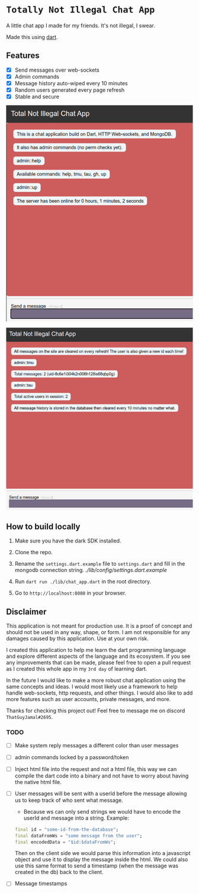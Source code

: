 # `Totally Not Illegal Chat App`

A little chat app I made for my friends. It's not illegal, I swear.

Made this using [dart](https://dart.dev).

## Features

- [x] Send messages over web-sockets
- [x] Admin commands
- [x] Message history auto-wiped every 10 minutes
- [x] Random users generated every page refresh
- [x] Stable and secure

![ExampleOne](./assets/images/tnica_1.png)

![ExampleTwo](./assets/images/tnica_2.png)

## How to build locally

1. Make sure you have the dark SDK installed.

2. Clone the repo.

3. Rename the `settings.dart.example` file to `settings.dart` and fill in the mongodb connection string.
*./lib/config/settings.dart.example*

4. Run `dart run ./lib/chat_app.dart` in the root directory.

5. Go to `http://localhost:8080` in your browser.

## Disclaimer

This application is not meant for production use. It is a proof of concept and should not be used in any way, shape, or form. I am not responsible for any damages caused by this application. Use at your own risk.

I created this application to help me learn the dart programming language and explore different aspects of the language and its ecosystem. If you see any improvements that can be made, please feel free to open a pull request as I created this whole app in my `3rd day` of learning dart.

In the future I would like to make a more robust chat application using the same concepts and ideas. I would most likely use a framework to help handle web-sockets, http requests, and other things. I would also like to add more features such as user accounts, private messages, and more. 

Thanks for checking this project out! Feel free to message me on discord `ThatGuyJamal#2695`.

### TODO

- [ ] Make system reply messages a different color than user messages
- [ ] admin commands locked by a password/token
- [ ] Inject html file into the request and not a html file, this way we can compile the dart code into a binary and not have to worry about having the native html file.
- [ ] User messages will be sent with a userId before the message allowing us to keep track of who sent what message.
    - Because ws can only send strings we would have to encode the userId and message into a string. Example: 
    ```dart
    final id = "some-id-from-the-database";
    final dataFromWs = "some message from the user";
    final encodedData = "$id:$dataFromWs";
    ```

    Then on the client side we would parse this information into a javascript object and use it to display the message inside the html. We could also use this same format to send a timestamp (when the message was created in the db) back to the client.
- [ ] Message timestamps